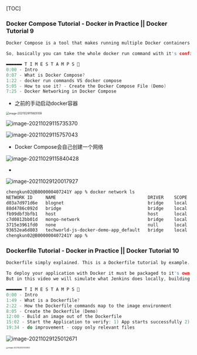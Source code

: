 [TOC]

### Docker Compose Tutorial - Docker in Practice || Docker Tutorial 9

```c
Docker Compose is a tool that makes running multiple Docker containers much easier, than with Docker run commands. I show you how docker run command compares to a docker compose file and explain step by step  the difference and how it maps from docker run to a docker compose field.

So, basically you can take the whole docker run command with it's configuration and map it into a file. You will get a more structured and re-usable command, especially if you have e.g. 10 docker containers.

▬▬▬▬▬▬ T I M E S T A M P S 🐳 
0:00 - Intro
0:07 - What is Docker Compose?
1:22 - docker run commands VS docker compose
5:05 - How to use it? - Create the Docker Compose File (Demo)
7:25 - Docker Networking in Docker Compose
```

- 之前的手动启动docker容器

<img src="https://tva1.sinaimg.cn/large/008i3skNly1gvw1lb4gnjj312o0u0tbt.jpg" alt="image-20211029115605109" style="zoom:50%;" />



![image-20211029115735370](https://tva1.sinaimg.cn/large/008i3skNly1gvw1mv5as8j31j40u0tbt.jpg)



![image-20211029115757043](https://tva1.sinaimg.cn/large/008i3skNly1gvw1n8jq38j31ob0u042q.jpg)



- Docker Compose会自己创建一个网络

![image-20211029115840428](https://tva1.sinaimg.cn/large/008i3skNly1gvw1nzmniij31i00u0acp.jpg)



- 

![image-20211029120017927](https://tva1.sinaimg.cn/large/008i3skNly1gvw1pohe6uj31py0m641o.jpg)

```sh
chengkun02@B000000407241Y app % docker network ls
NETWORK ID     NAME                                   DRIVER    SCOPE
d03a7d971d6e   blognet                                bridge    local
88d4786c092d   bridge                                 bridge    local
fb99dbf3bfb1   host                                   host      local
c7d0812bb01d   mongo-network                          bridge    local
3715e3961fd0   none                                   null      local
93652ea6d803   techworld-js-docker-demo-app_default   bridge    local
chengkun02@B000000407241Y app %
```



### Dockerfile Tutorial - Docker in Practice || Docker Tutorial 10

```c
Dockerfile simply explained. This is a Dockerfile tutorial by example. 

To deploy your application with Docker it must be packaged to it's own docker container. So, this means a docker image needs to be built from our JavaScript and Nodejs application and prepare it to be deployed on some environment. This will usually be done by an CD like Jenkins.
But in this video we will simulate what Jenkins does locally, building a docker image from our application locally.

▬▬▬▬▬▬ T I M E S T A M P S 🐳 
0:00 - Intro
1:49 - What is a Dockerfile?
2:22 - How the Dockerfile commands map to the image environment
8:05 - Create the Dockerfile (Demo)
12:00 - Build an image out of the Dockerfile
15:02 - Start the Application to verify: 1) App starts successfully 2) App environment is configured correctly
19:34 - do improvement - copy only relevant files
```



![image-20211029125012671](https://tva1.sinaimg.cn/large/008i3skNly1gvw35m8htcj31kw0u0wi2.jpg)



<img src="https://tva1.sinaimg.cn/large/008i3skNly1gvw37dcs1mj315g0qqwg8.jpg" alt="image-20211029125153850" style="zoom:33%;" />



























